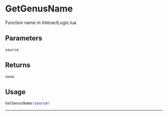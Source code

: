 # GetGenusName
Function name in InteractLogic.lua
## Parameters
`source`
## Returns
`none`
## Usage
```lua
GetGenusName(source)
```
---

